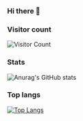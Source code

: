 ### Hi there 👋

<!--
**bhamidou/bhamidou** is a ✨ _special_ ✨ repository because its `README.md` (this file) appears on your GitHub profile.

Here are some ideas to get you started:

- 🔭 I’m currently working on ...
- 🌱 I’m currently learning ...
- 👯 I’m looking to collaborate on ...
- 🤔 I’m looking for help with ...
- 💬 Ask me about ...
- 📫 How to reach me: ...
- 😄 Pronouns: ...
- ⚡ Fun fact: ...
-->


### Visitor count

![Visitor Count](https://profile-counter.glitch.me/{bhamidou}/count.svg)

### Stats

![Anurag's GitHub stats](https://github-readme-stats.vercel.app/api?username=bhamidou&show_icons=true&theme=transparent)


### Top langs

[![Top Langs](https://github-readme-stats.vercel.app/api/top-langs/?username=bhamidou&layout=donut-vertical)](https://github.com/anuraghazra/github-readme-stats)

